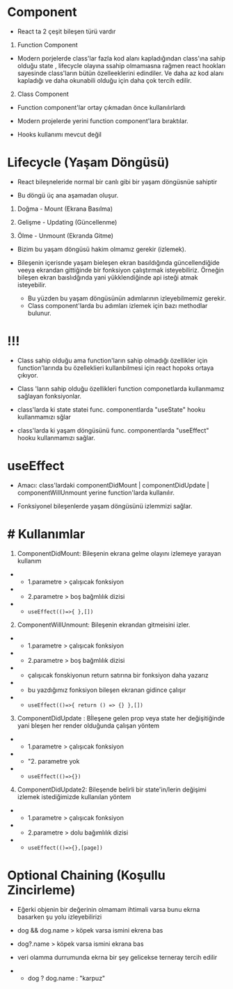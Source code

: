 # Component

- React ta 2 çeşit bileşen türü vardır

1. Function Component

- Modern porjelerde class'lar fazla kod alanı kapladığından class'ına sahip olduğu state , lifecycle olayına ssahip olmamıasna rağmen react hookları sayesinde class'ların bütün özelleeklerini edindiler. Ve daha az kod alanı kapladığı ve daha okunabili olduğu için daha çok tercih edilir.

2. Class Component

- Function component'lar ortay çıkmadan önce kullanılırlardı

- Modern projelerde yerini function component'lara bıraktılar.

- Hooks kullanımı mevcut değil

# Lifecycle (Yaşam Döngüsü)

- React bileşneleride normal bir canlı gibi bir yaşam döngüsnüe sahiptir

- Bu döngü üç ana aşamadan oluşur.

1. Doğma - Mount (Ekrana Basılma)

2. Gelişme - Updating (Güncellenme)

3. Ölme - Unmount (Ekranda Gitme)

- Bizim bu yaşam döngüsü hakim olmamız gerekir (izlemek).

- Bileşenin içerisnde yaşam bieleşen ekran basıldığında güncellendiğide veeya ekrandan gittiğinde bir fonksiyon çalıştırmak isteyebiliriz.
  Örneğin bileşen ekran baıslıdğında yani yükklendiğinde api isteği atmak isteyebilir.

  - Bu yüzden bu yaşam döngüsünün adımlarının izleyebilmemiz gerekir.
  - Class component'larda bu adımları izlemek için bazı methodlar bulunur.

# !!!

- Class sahip olduğu ama function'ların sahip olmadığı özellikler için function'larında bu özelleklieri kullanbilmesi için react hopoks ortaya çıkıyor.

- Class 'ların sahip olduğu özellikleri function componetlarda kullanmamız sağlayan fonksiyonlar.

- class'larda ki state statei func. componentlarda "useState" hooku kullanmamızı sğlar

- class'larda ki yaşam döngüsünü func. componentlarda "useEffect" hooku kullanmamızı sağlar.

# useEffect

- Amacı: class'lardaki componentDidMount | componentDidUpdate | componentWillUnmount yerine function'larda kullanılır.

- Fonksiyonel bileşenlerde yaşam döngüsünü izlemmizi sağlar.

# # Kullanımlar

1. ComponentDidMount: Bileşenin ekrana gelme olayını izlemeye yarayan kullanım

- - 1.parametre > çalışıcak fonksiyon
- - 2.parametre > boş bağmlılık dizisi
- - `useEffect(()=>{ },[])`

2. ComponentWillUnmount: Bileşenin ekrandan gitmeisini izler.

- - 1.parametre > çalışıcak fonksiyon
- - 2.parametre > boş bağmlılık dizisi
- - çalışıcak fonskiyonun return satırına bir fonksiyon daha yazarız
- - bu yazdığımız fonksiyon bileşen ekranan gidince çalışır
- - `useEffect(()=>{ return () => {} },[])`

3. ComponentDidUpdate : Bİleşene gelen prop veya state her değişitiğinde yani bleşen her render olduğunda çalışan yöntem

- - 1.parametre > çalışıcak fonksiyon
- - "2. parametre yok
- - `useEffect(()=>{})`

4. ComponentDidUpdate2: Bileşende belirli bir state'in/lerin değişimi izlemek istediğimizde kullanılan yöntem

- - 1.parametre > çalışıcak fonksiyon
- - 2.parametre > dolu bağımlılık dizisi
- - `useEffect(()=>{},[page])`

# Optional Chaining (Koşullu Zincirleme)

- Eğerki objenin bir değerinin olmamam ihtimali varsa bunu ekrna basarken şu yolu izleyebilirizi

- dog && dog.name > köpek varsa ismini ekrena bas
- dog?.name > köpek varsa ismini ekrana bas

- veri olamma durrumunda ekrna bir şey gelicekse terneray tercih edilir

- - dog ? dog.name : "karpuz"

